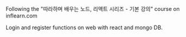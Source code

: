 Following the "따라하며 배우는 노드, 리액트 시리즈 - 기본 강의" course on inflearn.com <br>

Login and register functions on web with react and mongo DB.
